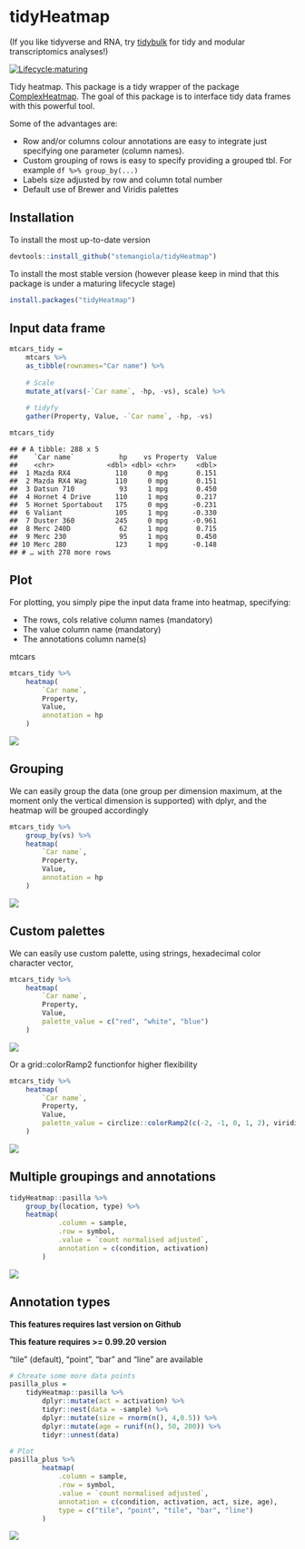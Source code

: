 tidyHeatmap
================

(If you like tidyverse and RNA, try
[tidybulk](https://github.com/stemangiola/tidybulk) for tidy and modular
transcriptomics analyses\!)

<!-- badges: start -->

[![Lifecycle:maturing](https://img.shields.io/badge/lifecycle-maturing-blue.svg)](https://www.tidyverse.org/lifecycle/#maturing)
<!-- badges: end -->

Tidy heatmap. This package is a tidy wrapper of the package
[ComplexHeatmap](https://bioconductor.org/packages/release/bioc/html/ComplexHeatmap.html).
The goal of this package is to interface tidy data frames with this
powerful tool.

Some of the advantages are:

  - Row and/or columns colour annotations are easy to integrate just
    specifying one parameter (column names).
  - Custom grouping of rows is easy to specify providing a grouped tbl.
    For example `df %>% group_by(...)`
  - Labels size adjusted by row and column total number
  - Default use of Brewer and Viridis palettes

## Installation

To install the most up-to-date version

``` r
devtools::install_github("stemangiola/tidyHeatmap")
```

To install the most stable version (however please keep in mind that
this package is under a maturing lifecycle stage)

``` r
install.packages("tidyHeatmap")
```

## Input data frame

``` r
mtcars_tidy = 
    mtcars %>% 
    as_tibble(rownames="Car name") %>% 
    
    # Scale
    mutate_at(vars(-`Car name`, -hp, -vs), scale) %>%
    
    # tidyfy
    gather(Property, Value, -`Car name`, -hp, -vs)

mtcars_tidy
```

    ## # A tibble: 288 x 5
    ##    `Car name`           hp    vs Property  Value
    ##    <chr>             <dbl> <dbl> <chr>     <dbl>
    ##  1 Mazda RX4           110     0 mpg       0.151
    ##  2 Mazda RX4 Wag       110     0 mpg       0.151
    ##  3 Datsun 710           93     1 mpg       0.450
    ##  4 Hornet 4 Drive      110     1 mpg       0.217
    ##  5 Hornet Sportabout   175     0 mpg      -0.231
    ##  6 Valiant             105     1 mpg      -0.330
    ##  7 Duster 360          245     0 mpg      -0.961
    ##  8 Merc 240D            62     1 mpg       0.715
    ##  9 Merc 230             95     1 mpg       0.450
    ## 10 Merc 280            123     1 mpg      -0.148
    ## # … with 278 more rows

## Plot

For plotting, you simply pipe the input data frame into heatmap,
specifying:

  - The rows, cols relative column names (mandatory)
  - The value column name (mandatory)
  - The annotations column name(s)

mtcars

``` r
mtcars_tidy %>% 
    heatmap(
        `Car name`, 
        Property, 
        Value,
        annotation = hp
    )
```

![](README_files/figure-gfm/unnamed-chunk-5-1.png)<!-- -->

## Grouping

We can easily group the data (one group per dimension maximum, at the
moment only the vertical dimension is supported) with dplyr, and the
heatmap will be grouped accordingly

``` r
mtcars_tidy %>% 
    group_by(vs) %>%
    heatmap(
        `Car name`, 
        Property, 
        Value,
        annotation = hp
    )
```

![](README_files/figure-gfm/unnamed-chunk-6-1.png)<!-- -->

## Custom palettes

We can easily use custom palette, using strings, hexadecimal color
character vector,

``` r
mtcars_tidy %>% 
    heatmap(
        `Car name`, 
        Property, 
        Value,
        palette_value = c("red", "white", "blue")
    )
```

![](README_files/figure-gfm/unnamed-chunk-7-1.png)<!-- -->

Or a grid::colorRamp2 functionfor higher flexibility

``` r
mtcars_tidy %>% 
    heatmap(
        `Car name`, 
        Property, 
        Value,
        palette_value = circlize::colorRamp2(c(-2, -1, 0, 1, 2), viridis::magma(5))
    )
```

![](README_files/figure-gfm/unnamed-chunk-8-1.png)<!-- -->

## Multiple groupings and annotations

``` r
tidyHeatmap::pasilla %>%
    group_by(location, type) %>%
    heatmap(
            .column = sample,
            .row = symbol,
            .value = `count normalised adjusted`,
            annotation = c(condition, activation)
        )
```

![](README_files/figure-gfm/unnamed-chunk-9-1.png)<!-- -->

## Annotation types
**This features requires last version on Github**

**This feature requires \>= 0.99.20 version**

“tile” (default), “point”, “bar” and “line” are available

``` r
# Chreate some more data points
pasilla_plus = 
    tidyHeatmap::pasilla %>%
        dplyr::mutate(act = activation) %>% 
        tidyr::nest(data = -sample) %>%
        dplyr::mutate(size = rnorm(n(), 4,0.5)) %>%
        dplyr::mutate(age = runif(n(), 50, 200)) %>%
        tidyr::unnest(data) 

# Plot
pasilla_plus %>%
        heatmap(
            .column = sample,
            .row = symbol,
            .value = `count normalised adjusted`,
            annotation = c(condition, activation, act, size, age),
            type = c("tile", "point", "tile", "bar", "line")
        )
```

![](README_files/figure-gfm/unnamed-chunk-10-1.png)<!-- -->
